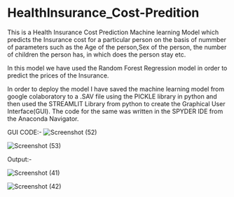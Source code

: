 # HealthInsurance_Cost-Predition

This is a Health Insurance Cost Prediction Machine learning Model which predicts the Insurance cost for a particular person on the basis of nummber of parameters such 
as the Age of the person,Sex of the person, the number of children the person has, in which does the person stay etc.

In this model we have used the Random Forest Regression model in order to predict the prices of the Insurance.

In order to deploy the model I have saved the machine learning model from google colaboratory to a .SAV file using the PICKLE library in python and then used the 
STREAMLIT Library from python to create the Graphical User Interface(GUI). The code for the same was written in the SPYDER IDE from the Anaconda Navigator.

GUI CODE:-
![Screenshot (52)](https://user-images.githubusercontent.com/98510767/176994173-52533f12-ded2-4e50-b55a-cb27e37b8411.png)

![Screenshot (53)](https://user-images.githubusercontent.com/98510767/176994184-22c4a413-813b-4707-8213-74aec97d5b51.png)


Output:-


![Screenshot (41)](https://user-images.githubusercontent.com/98510767/176993787-fd1848eb-313e-495e-81f1-ba98326bc3fb.png)

![Screenshot (42)](https://user-images.githubusercontent.com/98510767/176993790-33ea4863-7af9-4dfb-92b8-f8fdf88799e5.png)
